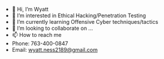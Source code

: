 - 👋 Hi, I’m Wyatt
- 👀 I’m interested in Ethical Hacking/Penetration Testing
- 🌱 I’m currently learning Offensive Cyber techniques/tactics
- 💞️ I’m looking to collaborate on ...
- 📫 How to reach me 
-   Phone: 763-400-0847
-   Email: wyatt.ness2189@gmail.com

<!---
wyatt2189/wyatt2189 is a ✨ special ✨ repository because its `README.md` (this file) appears on your GitHub profile.
You can click the Preview link to take a look at your changes.
--->
